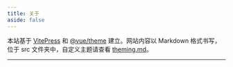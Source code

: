 ```yaml
---
title: 关于
aside: false
---
```


本站基于 [VitePress](https://github.com/vuejs/vitepress) 和 [@vue/theme](https://github.com/vuejs/theme/) 建立。网站内容以 Markdown 格式书写，位于 src 文件夹中，自定义主题请查看 [theming.md](/frontend/vuejs/vitepress/theming.html#使用-vue-3-文档主题)。

<hr />

<script setup>
import AboutMe from './AboutMe.vue'
</script>

<AboutMe />
